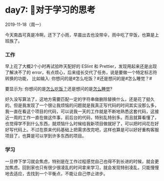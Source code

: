 # day7: 对于学习的思考
2019-11-18（周一）

今天南昌可真是冷啊，还下了小雨，早晨出去也没带伞，雨中吃了早饭，也算是上班族了。

### 工作
早上花了大概2个小时再试验昨天配好的 ESlint 和 Prettier，发现用起来还是出现了解决不了的 error，有点烦心，后来组长交代了任务，说是要做一个特定标志符转换的功能，
比如输入:
你想问的是#怎么吃饭？#还是想问的是#怎么睡觉？# 

要显示为:
你想问的是[怎么吃饭？](repeat)还是想问的是[怎么睡觉](repeat)?

好久没写算法了，这地方需要匹配一定的字符串做删除替换什么，还是花了挺久的。但是我发现了一个很让我烦恼的问题就是我真正写代码的时间其实没那么多，我一直在看这个项目的代码，可以说我一天的工作就是不断地熟悉这套代码，这接近一周的工作一直在做这件事，前后台的代码，特别乱特别多。而且就算看懂了，也觉得学不到什么东西，就烦恼什么时候给我新项目做就好了，可以把时间花在好好写代码上。不过在原来代码基础上把需求改完吧，这样也算是可以好好重构客服项目了，也算是可以学到许多东西的项目。

### 学习
一旦停下学习就会焦虑，特别是在工作过程感觉自己也得不到长进的时候，就会更加焦虑。回到家也只有很少很凌乱的时间拿来学习，就会发现特别凌乱，只能慢慢地去适应，去找到一个平衡点，不能让自己停止进步。
